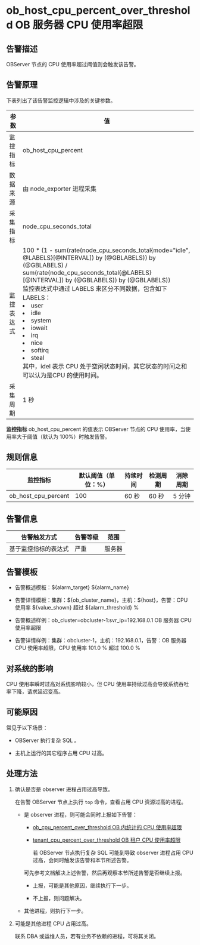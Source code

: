 ob_host_cpu_percent_over_threshold OB 服务器 CPU 使用率超限
========================================================================

**告警描述**
-----------------------------

OBServer 节点的 CPU 使用率超过阈值则会触发该告警。

告警原理
-------------------------

下表列出了该告警监控逻辑中涉及的关键参数。

|  参数   |                                                                                                                                                                                                                                                                                                                                                               值                                                                                                                                                                                                                                                                                                                                                                |
|-------|--------------------------------------------------------------------------------------------------------------------------------------------------------------------------------------------------------------------------------------------------------------------------------------------------------------------------------------------------------------------------------------------------------------------------------------------------------------------------------------------------------------------------------------------------------------------------------------------------------------------------------------------------------------------------------------------------------------------------------|
| 监控指标  | ob_host_cpu_percent                                                                                                                                                                                                                                                                                                                                                                                                                                                                                                                                                                                                                                                                                                            |
| 数据来源  | 由 node_exporter 进程采集                                                                                                                                                                                                                                                                                                                                                                                                                                                                                                                                                                                                                                                                                                           |
| 采集指标  | node_cpu_seconds_total                                                                                                                                                                                                                                                                                                                                                                                                                                                                                                                                                                                                                                                                                                         |
| 监控表达式 | 100 \* (1 - sum(rate(node_cpu_seconds_total{mode="idle", @LABELS}[@INTERVAL\]) by (@GBLABELS)) by (@GBLABELS) / sum(rate(node_cpu_seconds_total{@LABELS}[@INTERVAL\]) by (@GBLABELS)) by (@GBLABELS)) </br>  监控表达式中通过 LABELS 来区分不同数据，包含如下 LABELS：<li> user   </li><li> idle   </li><li> system   </li><li> iowait   </li><li> irq   </li><li> nice   </li><li> softirq   </li><li>steal</li>    其中，idel 表示 CPU 处于空闲状态时间，其它状态的时间之和可以认为是CPU 的使用时间。 |
| 采集周期  | 1 秒                                                                                                                                                                                                                                                                                                                                                                                                                                                                                                                                                                                                                                                                                                                            |

**监控指标** ob_host_cpu_percent 的值表示 OBServer 节点的 CPU 使用率，当使用率大于阈值（默认为 100%）时触发告警。

**规则信息**
-----------------------------

|        监控指标         | 默认阈值（单位：%） | 持续时间 | 检测周期 | 消除周期 |
|---------------------|------------|------|------|------|
| ob_host_cpu_percent | 100        | 60 秒 | 60 秒 | 5 分钟 |

**告警信息**
-----------------------------

|   告警触发方式   | 告警等级 | 范围  |
|------------|------|-----|
| 基于监控指标的表达式 | 严重   | 服务器 |

**告警模板**
-----------------------------

* 告警概述模板：\${alarm_target} \${alarm_name}

* 告警详情模板：集群：\${ob_cluster_name}，主机：\${host}，告警：CPU 使用率 \${value_shown} 超过 \${alarm_threshold} %  

* 告警概述样例：ob_cluster=obcluster-1:svr_ip=192.168.0.1 OB 服务器 CPU 使用率超限

* 告警详情样例：集群：obcluster-1，主机：192.168.0.1，告警：OB 服务器 CPU 使用率超限，CPU 使用率 101.0 % 超过 100.0 %

**对系统的影响**
-------------------------------

CPU 使用率瞬时过高对系统影响较小，但 CPU 使用率持续过高会导致系统吞吐率下降，请求延迟变高。

**可能原因**
-----------------------------

常见于以下场景：

* OBServer 执行复杂 SQL 。

* 主机上运行的其它程序占用 CPU 过高。

处理方法
-------------------------

1. 确认是否是 observer 进程占用过高导致。

   在告警 OBServer 节点上执行 `top` 命令，查看占用 CPU 资源过高的进程。
   * 是 observer 进程，则可能会同时上报如下告警：

     * [ob_cpu_percent_over_threshold OB 内统计的 CPU 使用率超限](../2.ob-alert/14.ob_cpu_percent_over_threshold.md)

     * [tenant_cpu_percent_over_threshold OB 租户 CPU 使用率超限](../2.ob-alert/29.tenant_cpu_percent_over_threshold.md)

       若 OBServer 节点执行复杂 SQL 可能到导致 observer 进程占用 CPU 过高，会同时触发该告警和本节所述告警。

     可先参考文档解决上述告警，然后再观察本节所述告警是否继续上报。
     * 上报，可能是其他原因，继续执行下一步。

     * 不上报，则问题解决。

   * 其他进程，则执行下一步。

2. 可能是其他进程 CPU 占用过高。

   联系 DBA 或运维人员，若有业务不依赖的进程，可将其关闭。
